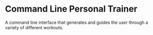 # Command Line Personal Trainer
A command line interface that generates and guides the user through a variety of different workouts.
